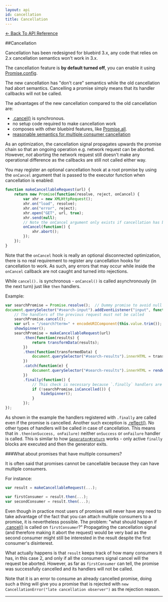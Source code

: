 ```yaml
---
layout: api
id: cancellation
title: Cancellation
---
```



[← Back To API Reference](/docs/api-reference.html)
<div class="api-code-section"><markdown>
##Cancellation

Cancellation has been redesigned for bluebird 3.x, any code that relies on 2.x cancellation semantics won't work in 3.x.

The cancellation feature is **by default turned off**, you can enable it using [Promise.config](.).

The new cancellation has "don't care" semantics while the old cancellation had abort semantics. Cancelling a promise simply means that its handler callbacks will not be called.

The advantages of the new cancellation compared to the old cancellation are:

- [.cancel()](.) is synchronous.
- no setup code required to make cancellation work
- composes with other bluebird features, like [Promise.all](.).
- [reasonable semantics for multiple consumer cancellation](#what-about-promises-that-have-multiple-consumers)

As an optimization, the cancellation signal propagates upwards the promise chain so that an ongoing operation e.g. network request can be aborted. However, *not* aborting the network request still doesn't make any operational difference as the callbacks are still not called either way.

You may register an optional cancellation hook at a root promise by using the `onCancel` argument that is passed to the executor function when cancellation is enabled:

```js
function makeCancellableRequest(url) {
    return new Promise(function(resolve, reject, onCancel) {
        var xhr = new XMLHttpRequest();
        xhr.on("load", resolve);
        xhr.on("error", reject);
        xhr.open("GET", url, true);
        xhr.send(null);
        // Note the onCancel argument only exists if cancellation has been enabled!
        onCancel(function() {
            xhr.abort();
        });
    });
}
```

Note that the `onCancel` hook is really an optional disconnected optimization, there is no real requirement to register any cancellation hooks for cancellation to work. As such, any errors that may occur while inside the `onCancel` callback are not caught and turned into rejections.

While `cancel().` is synchronous - `onCancel()` is called asynchronously (in the next turn) just like `then` handlers.

Example:

```js
var searchPromise = Promise.resolve();  // Dummy promise to avoid null check.
document.querySelector("#search-input").addEventListener("input", function() {
    // The handlers of the previous request must not be called
    searchPromise.cancel();
    var url = "/search?term=" + encodeURIComponent(this.value.trim());
    showSpinner();
    searchPromise = makeCancellableRequest(url)
        .then(function(results) {
            return transformData(results);
        })
        .then(function(transformedData) {
            document.querySelector("#search-results").innerHTML = transformedData;
        })
        .catch(function(e) {
            document.querySelector("#search-results").innerHTML = renderErrorBox(e);
        })
        .finally(function() {
            // This check is necessary because `.finally` handlers are always called.
            if (!searchPromise.isCancelled()) {
                hideSpinner();
            }
        });
});

```

As shown in the example the handlers registered with `.finally` are called even if the promise is cancelled. Another such exception is [.reflect()](.). No other types of handlers will be called in case of cancellation. This means that in `.then(onSuccess, onFailure)` neither `onSuccess` or `onFailure` handler is called. This is similar to how [`Generator#return`](https://developer.mozilla.org/en-US/docs/Web/JavaScript/Reference/Global_Objects/Generator/return) works - only active `finally` blocks are executed and then the generator exits.

###What about promises that have multiple consumers?

It is often said that promises cannot be cancellable because they can have multiple consumers.

For instance:

```js
var result = makeCancellableRequest(...);

var firstConsumer = result.then(...);
var secondConsumer = result.then(...);
```

Even though in practice most users of promises will never have any need to take advantage of the fact that you can attach multiple consumers to a promise, it is nevertheless possible. The problem: "what should happen if [.cancel()](.) is called on `firstConsumer`?" Propagating the cancellation signal (and therefore making it abort the request) would be very bad as the second consumer might still be interested in the result despite the first consumer's disinterest.

What actually happens is that `result` keeps track of how many consumers it has, in this case 2, and only if all the consumers signal cancel will the request be aborted. However, as far as `firstConsumer` can tell, the promise was successfully cancelled and its handlers will not be called.

Note that it is an error to consume an already cancelled promise, doing such a thing will give you a promise that is rejected with `new CancellationError("late cancellation observer")` as the rejection reason.

<hr>
</markdown></div>

